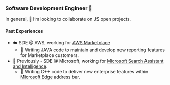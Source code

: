 ### Software Development Engineer 👋

In general, 👯 I’m looking to collaborate on JS open projects.

#### Past Experiences
- ☁️ SDE @ AWS, working for [AWS Marketplace](https://aws.amazon.com/marketplace) 
  * 📑 Writing JAVA code to maintain and develop new reporting features for Marketplace customers. 
- 🔭 Previously - SDE @ Microsoft, working for [Microsoft Search Assistant and Intelligence](https://www.microsoft.com/en-us/research/group/msai/). 
  * 🌱 Writing C++ code to deliver new enterprise features within [Microsoft Edge](https://www.microsoft.com/es-es/edge/home?form=MA13FJ) address bar.
